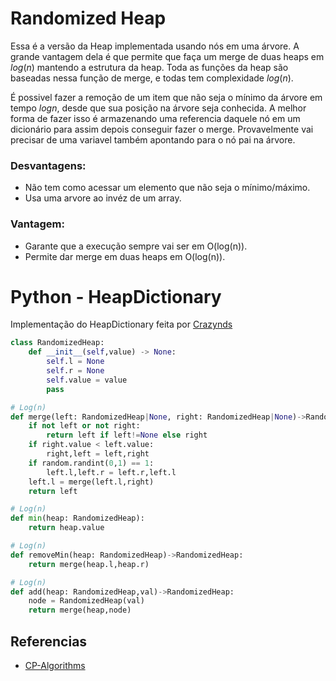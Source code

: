 # Randomized Heap

Essa é a versão da Heap implementada usando nós em uma árvore. A grande vantagem dela é que permite que faça um merge de duas heaps em $log (n)$ mantendo a estrutura da heap. Toda as funções da heap são baseadas nessa função de merge, e todas tem complexidade $log (n)$.

É possivel fazer a remoção de um item que não seja o mínimo da árvore em tempo $log n$, desde que sua posição na árvore seja conhecida. A melhor forma de fazer isso é armazenando uma referencia daquele nó em um dicionário para assim depois conseguir fazer o merge. Provavelmente vai precisar de uma variavel também apontando para o nó pai na árvore. 

### Desvantagens:
 - Não tem como acessar um elemento que não seja o mínimo/máximo.
 - Usa uma arvore ao invéz de um array.

### Vantagem:
 - Garante que a execução sempre vai ser em O(log(n)).
 - Permite dar merge em duas heaps em O(log(n)).


# Python - HeapDictionary

Implementação do HeapDictionary feita por [Crazynds](https://github.com/crazynds)

```python
class RandomizedHeap:
    def __init__(self,value) -> None:
        self.l = None
        self.r = None
        self.value = value
        pass

# Log(n)
def merge(left: RandomizedHeap|None, right: RandomizedHeap|None)->RandomizedHeap:
    if not left or not right:
        return left if left!=None else right
    if right.value < left.value:
        right,left = left,right
    if random.randint(0,1) == 1:
        left.l,left.r = left.r,left.l
    left.l = merge(left.l,right)
    return left

# Log(n)
def min(heap: RandomizedHeap):
    return heap.value

# Log(n)
def removeMin(heap: RandomizedHeap)->RandomizedHeap:
    return merge(heap.l,heap.r)

# Log(n)
def add(heap: RandomizedHeap,val)->RandomizedHeap:
    node = RandomizedHeap(val)
    return merge(heap,node)

```


## Referencias

- [CP-Algorithms](https://cp-algorithms.com/data_structures/randomized_heap.html)